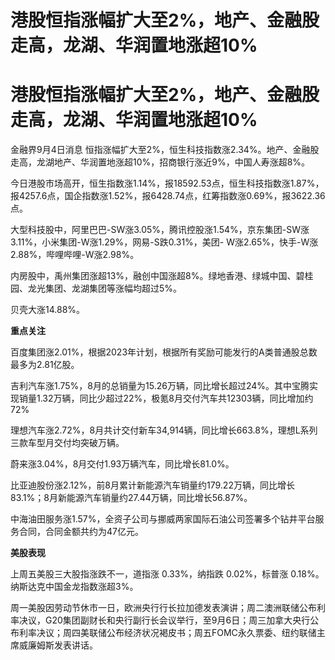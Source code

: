 # 港股恒指涨幅扩大至2%，地产、金融股走高，龙湖、华润置地涨超10%

# 港股恒指涨幅扩大至2%，地产、金融股走高，龙湖、华润置地涨超10%

金融界9月4日消息 恒指涨幅扩大至2%，恒生科技指数涨2.34%。地产、金融股走高，龙湖地产、华润置地涨超10%，招商银行涨近9%，中国人寿涨超8%。

今日港股市场高开，恒生指数涨1.14%，报18592.53点，恒生科技指数涨1.87%，报4257.6点，国企指数涨1.52%，报6428.74点，红筹指数涨0.69%，报3622.36点。

大型科技股中，阿里巴巴-SW涨3.05%，腾讯控股涨1.54%，京东集团-SW涨3.11%，小米集团-W涨1.29%，网易-S跌0.31%，美团-
W涨2.65%，快手-W涨2.88%，哔哩哔哩-W涨2.98%。

内房股中，禹州集团涨超13%，融创中国涨超8%。绿地香港、绿城中国、碧桂园、龙光集团、龙湖集团等涨幅均超过5%。

贝壳大涨14.88%。

**重点关注**

百度集团涨2.01%，根据2023年计划，根据所有奖励可能发行的A类普通股总数最多为2.81亿股。

吉利汽车涨1.75%，8月的总销量为15.26万辆，同比增长超过24%。其中宝腾实现销量1.32万辆，同比少超过22%，极氪8月交付汽车共12303辆，同比增加约72%

理想汽车涨2.72%，8月共计交付新车34,914辆，同比增长663.8%，理想L系列三款车型月交付均突破万辆。

蔚来涨3.04%，8月交付1.93万辆汽车，同比增长81.0%。

比亚迪股份涨2.12%，前8月累计新能源汽车销量约179.22万辆，同比增长83.1%；8月新能源汽车销量约27.44万辆，同比增长56.87%。

中海油田服务涨1.57%，全资子公司与挪威两家国际石油公司签署多个钻井平台服务合同，合同金额共约为47亿元。

**美股表现**

上周五美股三大股指涨跌不一，道指涨 0.33%，纳指跌 0.02%，标普涨 0.18%。纳斯达克中国金龙指数涨超3%。

周一美股因劳动节休市一日，欧洲央行行长拉加德发表演讲；周二澳洲联储公布利率决议，G20集团副财长和央行副行长会议举行，至9月6日；周三加拿大央行公布利率决议；周四美联储公布经济状况褐皮书；周五FOMC永久票委、纽约联储主席威廉姆斯发表讲话。


